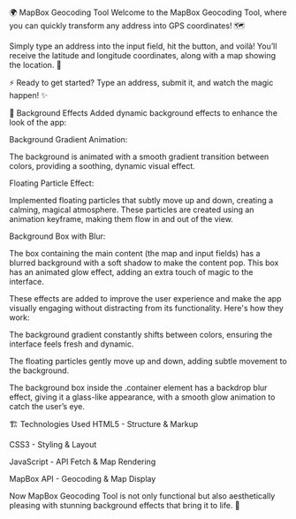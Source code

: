 🌍 MapBox Geocoding Tool
Welcome to the MapBox Geocoding Tool, where you can quickly transform any address into GPS coordinates! 🗺️

Simply type an address into the input field, hit the button, and voilà! You’ll receive the latitude and longitude coordinates, along with a map showing the location. 🌟

⚡ Ready to get started? Type an address, submit it, and watch the magic happen! ✨

🎨 Background Effects
Added  dynamic background effects to enhance the look of the app:

Background Gradient Animation:

The background is animated with a smooth gradient transition between colors, providing a soothing, dynamic visual effect.

Floating Particle Effect:

Implemented floating particles that subtly move up and down, creating a calming, magical atmosphere. These particles are created using an animation keyframe, making them flow in and out of the view.

Background Box with Blur:

The box containing the main content (the map and input fields) has a blurred background with a soft shadow to make the content pop. This box has an animated glow effect, adding an extra touch of magic to the interface.

These effects are added to improve the user experience and make the app visually engaging without distracting from its functionality. Here's how they work:

The background gradient constantly shifts between colors, ensuring the interface feels fresh and dynamic.

The floating particles gently move up and down, adding subtle movement to the background.

The background box inside the .container element has a backdrop blur effect, giving it a glass-like appearance, with a smooth glow animation to catch the user’s eye.

🏗 Technologies Used
HTML5 - Structure & Markup

CSS3 - Styling & Layout

JavaScript - API Fetch & Map Rendering

MapBox API - Geocoding & Map Display

Now MapBox Geocoding Tool is not only functional but also aesthetically pleasing with stunning background effects that bring it to life. 🚀
